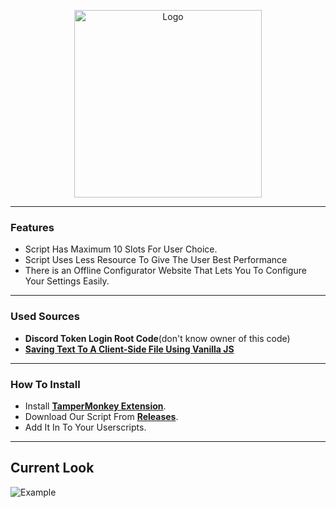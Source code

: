 <p align="center">
  <a><img src="https://raw.githubusercontent.com/WiLuX-Source/Discord-Token-Login/master/Resources/DC%20Token%20Login.png" height="300" alt="Logo"></a></p>

___
### Features
- Script Has Maximum 10 Slots For User Choice.
- Script Uses Less Resource To Give The User Best Performance
- There is an Offline Configurator Website That Lets You To Configure Your Settings Easily.
___
### Used Sources
- **Discord Token Login Root Code**(don't know owner of this code)
- **[Saving Text To A Client-Side File Using Vanilla JS](https://robkendal.co.uk/blog/2020-04-17-saving-text-to-client-side-file-using-vanilla-js)**
___
### How To Install
- Install **[TamperMonkey Extension](https://chrome.google.com/webstore/detail/tampermonkey/dhdgffkkebhmkfjojejmpbldmpobfkfo)**.
- Download Our Script From **[Releases](https://github.com/CoSeR-Source/DC-Token-Login/releases)**.
- Add It In To Your Userscripts.
___
## Current Look
<img src="https://raw.githubusercontent.com/WiLuX-Source/Discord-Token-Login/master/Resources/Currentlook.png" alt="Example">
